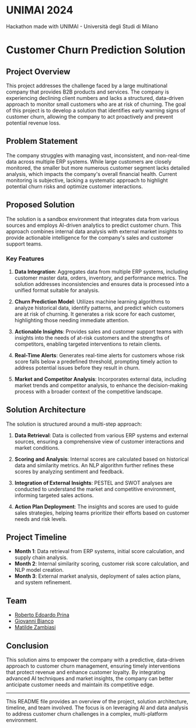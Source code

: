 # UNIMAI 2024
Hackathon made with UNIMAI - Università degli Studi di Milano

# Customer Churn Prediction Solution

## Project Overview

This project addresses the challenge faced by a large multinational company that provides B2B products and services. The company is experiencing declining client numbers and lacks a structured, data-driven approach to monitor small customers who are at risk of churning. The goal of this project is to develop a solution that identifies early warning signs of customer churn, allowing the company to act proactively and prevent potential revenue loss.

## Problem Statement

The company struggles with managing vast, inconsistent, and non-real-time data across multiple ERP systems. While large customers are closely monitored, the smaller but more numerous customer segment lacks detailed analysis, which impacts the company's overall financial health. Current monitoring is subjective, lacking a systematic approach to highlight potential churn risks and optimize customer interactions.

## Proposed Solution

The solution is a sandbox environment that integrates data from various sources and employs AI-driven analytics to predict customer churn. This approach combines internal data analysis with external market insights to provide actionable intelligence for the company's sales and customer support teams.

### Key Features

1. **Data Integration**: Aggregates data from multiple ERP systems, including customer master data, orders, inventory, and performance metrics. The solution addresses inconsistencies and ensures data is processed into a unified format suitable for analysis.

2. **Churn Prediction Model**: Utilizes machine learning algorithms to analyze historical data, identify patterns, and predict which customers are at risk of churning. It generates a risk score for each customer, highlighting those needing immediate attention.

3. **Actionable Insights**: Provides sales and customer support teams with insights into the needs of at-risk customers and the strengths of competitors, enabling targeted interventions to retain clients.

4. **Real-Time Alerts**: Generates real-time alerts for customers whose risk score falls below a predefined threshold, prompting timely action to address potential issues before they result in churn.

5. **Market and Competitor Analysis**: Incorporates external data, including market trends and competitor analysis, to enhance the decision-making process with a broader context of the competitive landscape.

## Solution Architecture

The solution is structured around a multi-step approach:

1. **Data Retrieval**: Data is collected from various ERP systems and external sources, ensuring a comprehensive view of customer interactions and market conditions.

2. **Scoring and Analysis**: Internal scores are calculated based on historical data and similarity metrics. An NLP algorithm further refines these scores by analyzing sentiment and feedback.

3. **Integration of External Insights**: PESTEL and SWOT analyses are conducted to understand the market and competitive environment, informing targeted sales actions.

4. **Action Plan Deployment**: The insights and scores are used to guide sales strategies, helping teams prioritize their efforts based on customer needs and risk levels.

## Project Timeline

- **Month 1**: Data retrieval from ERP systems, initial score calculation, and supply chain analysis.
- **Month 2**: Internal similarity scoring, customer risk score calculation, and NLP model creation.
- **Month 3**: External market analysis, deployment of sales action plans, and system refinement.

## Team

- [Roberto Edoardo Prina](https://github.com/RobertoEdoardoPrina)
- [Giovanni Bianco](https://www.linkedin.com/in/giovani-bianco/)
- [Matilde Zambiasi](https://www.linkedin.com/in/matilde-zambiasi/)

## Conclusion

This solution aims to empower the company with a predictive, data-driven approach to customer churn management, ensuring timely interventions that protect revenue and enhance customer loyalty. By integrating advanced AI techniques and market insights, the company can better anticipate customer needs and maintain its competitive edge.

---

This README file provides an overview of the project, solution architecture, timeline, and team involved. The focus is on leveraging AI and data analysis to address customer churn challenges in a complex, multi-platform environment.
